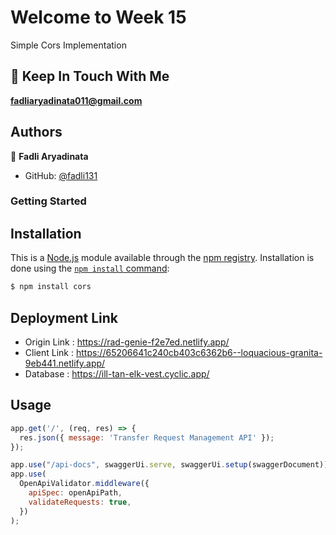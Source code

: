 # Welcome to Week 15
Simple Cors Implementation 

## 👋 Keep In Touch With Me 
**fadliaryadinata011@gmail.com**

## Authors

👤 **Fadli Aryadinata**

- GitHub: [@fadli131](https://github.com/fadli131)

### Getting Started

## Installation

This is a [Node.js](https://nodejs.org/en/) module available through the
[npm registry](https://www.npmjs.com/). Installation is done using the
[`npm install` command](https://docs.npmjs.com/getting-started/installing-npm-packages-locally):

```sh
$ npm install cors
```

## Deployment Link 

- Origin Link : https://rad-genie-f2e7ed.netlify.app/
- Client Link : https://65206641c240cb403c6362b6--loquacious-granita-9eb441.netlify.app/
- Database : https://ill-tan-elk-vest.cyclic.app/

## Usage 

```javascript
app.get('/', (req, res) => {
  res.json({ message: 'Transfer Request Management API' });
});

app.use("/api-docs", swaggerUi.serve, swaggerUi.setup(swaggerDocument));
app.use(
  OpenApiValidator.middleware({
    apiSpec: openApiPath,
    validateRequests: true,
  })
);
```
